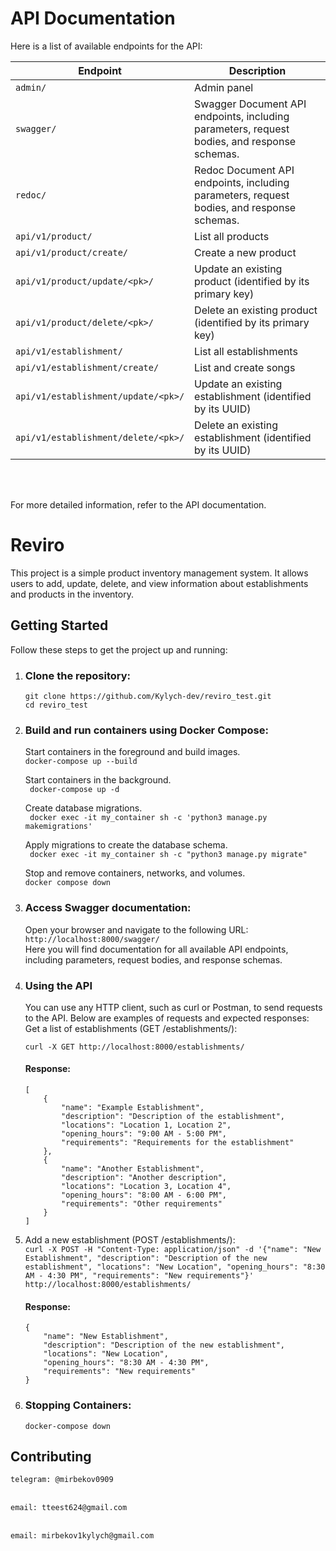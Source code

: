 # API Documentation

Here is a list of available endpoints for the API:

| Endpoint             | Description                     |
|----------------------|---------------------------------|
| `admin/`      | Admin panel         |
| `swagger/` | Swagger  Document API endpoints, including parameters, request bodies, and response schemas.|
| `redoc/`       | Redoc  Document API endpoints, including parameters, request bodies, and response schemas.          |
| `api/v1/product/`  | List all products  |
| `api/v1/product/create/`       | Create a new product            |
| `api/v1/product/update/<pk>/`  | Update an existing product (identified by its primary key)
| `api/v1/product/delete/<pk>/`       | Delete an existing product (identified by its primary key)          |
| `api/v1/establishment/`  | List all establishments  |
| `api/v1/establishment/create/`       | List and create songs           |
| `api/v1/establishment/update/<pk>/`  | Update an existing establishment (identified by its UUID) |
| `api/v1/establishment/delete/<pk>/`       | Delete an existing establishment (identified by its UUID)          |

<br>
<br>


For more detailed information, refer to the API documentation.

# Reviro

This project is a simple product inventory management system. It allows users to add, 
update, delete, and view information about establishments and products in the inventory.

## Getting Started

Follow these steps to get the project up and running:

1. ### Clone the repository:<br>
    ```git clone https://github.com/Kylych-dev/reviro_test.git``` <br>
    ```cd reviro_test```
2. ### Build and run containers using Docker Compose: <br>

    Start containers in the foreground and build images.<br>
    ```docker-compose up --build``` <br>

    Start containers in the background.<br>
    ``` docker-compose up -d``` <br>
    
    Create database migrations.<br>
    ``` docker exec -it my_container sh -c 'python3 manage.py makemigrations'``` <br>
    
    Apply migrations to create the database schema.<br>
    ``` docker exec -it my_container sh -c "python3 manage.py migrate"``` <br>
    
    Stop and remove containers, networks, and volumes.<br>
    ``` docker compose down ``` <br>


3. ### Access Swagger documentation:

    Open your browser and navigate to the following URL: <br>
    ```http://localhost:8000/swagger/``` <br>
    Here you will find documentation for all available API endpoints, including parameters, request bodies, and response schemas.<br>


4. ### Using the API

    You can use any HTTP client, such as curl or Postman, to send requests to the API. Below are examples of requests and expected responses: <br>
    Get a list of establishments (GET /establishments/): <br>

    ```curl -X GET http://localhost:8000/establishments/``` <br>
    
    #### Response:
    ```
    [
        {
            "name": "Example Establishment",
            "description": "Description of the establishment",
            "locations": "Location 1, Location 2",
            "opening_hours": "9:00 AM - 5:00 PM",
            "requirements": "Requirements for the establishment"
        },
        {
            "name": "Another Establishment",
            "description": "Another description",
            "locations": "Location 3, Location 4",
            "opening_hours": "8:00 AM - 6:00 PM",
            "requirements": "Other requirements"
        }
    ]
    ```

4. Add a new establishment (POST /establishments/): <br>
    ```curl -X POST -H "Content-Type: application/json" -d '{"name": "New Establishment", "description": "Description of the new establishment", "locations": "New Location", "opening_hours": "8:30 AM - 4:30 PM", "requirements": "New requirements"}' http://localhost:8000/establishments/```

    #### Response:
    ```
    {
        "name": "New Establishment",
        "description": "Description of the new establishment",
        "locations": "New Location",
        "opening_hours": "8:30 AM - 4:30 PM",
        "requirements": "New requirements"
    }
    ```


5. ### Stopping Containers: <br>
    ```docker-compose down```


## Contributing

`telegram: @mirbekov0909` <br>
<br>

`email: tteest624@gmail.com` <br>
<br>

`email: mirbekov1kylych@gmail.com`



